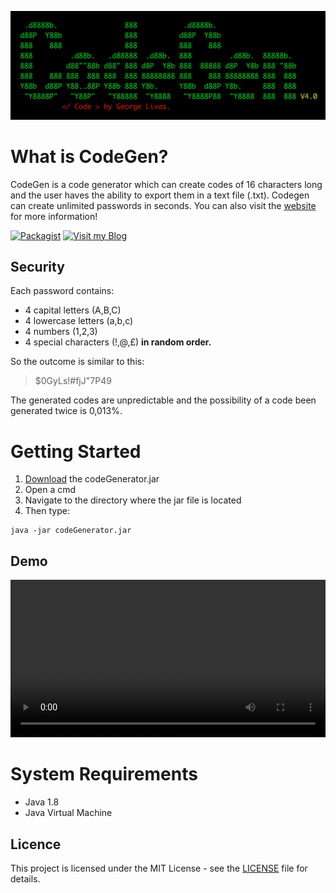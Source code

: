![logo](./Readme_resources/logo.png)
# What is CodeGen?
CodeGen is a code generator which can create codes of 16 characters long and the 
user haves the ability to export them in a text file (.txt). Codegen can create unlimited passwords in seconds. You can also visit the [website](http://georgelivas.github.io/CodeGen/) for more information! 

[![Packagist](https://img.shields.io/packagist/l/doctrine/orm.svg)]() [![Visit my Blog](https://img.shields.io/badge/Visit%20my-Blog-brightgreen.svg)](https://georgelivas.github.io)
## Security
Each password contains: 

- 4 capital letters (A,B,C)
- 4 lowercase letters (a,b,c) 
- 4 numbers (1,2,3)
- 4 special characters (!,@,£)
**in random order.**

So the outcome is similar to this: 
> $0GyLs!#fjJ"7P49

The generated codes are unpredictable and the possibility of a code been generated twice is 0,013%.

# Getting Started

1. [Download](https://github.com/georgelivas/Code-Generator/releases) the codeGenerator.jar
2. Open a cmd
3. Navigate to the directory where the jar file is located
4. Then type:

```
java -jar codeGenerator.jar 
```
## Demo
<video width="100%" autoplay loop>
  <source src="./Readme_resources/codegen.mov" type="video/mp4">
  <img src="./Readme_resources/ScreenShot.png">
</video>

# System Requirements

* Java 1.8 
* Java Virtual Machine

## Licence
This project is licensed under the MIT License - see the [LICENSE](https://github.com/georgelivas/Code-Generator/blob/master/Licence) file for details.